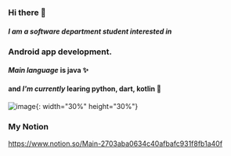 ### Hi there 👋
##### I am a software department student interested in 
### Android app development.
#### ***Main language*** is java ✨
#### and ***I'm currently*** learing python, dart, kotlin 🌱 
![image](https://user-images.githubusercontent.com/62979330/128654307-fab372d7-9b2b-4f09-8a06-ccda35cea5f4.png){: width="30%" height="30%"}
### My Notion
https://www.notion.so/Main-2703aba0634c40afbafc931f8fb1a40f
## 

<!--
**jeongminji4490/Jeongminji4490** is a ✨ _special_ ✨ repository because its `README.md` (this file) appears on your GitHub profile.

Here are some ideas to get you started:

- 🔭 I’m currently working on ...
- 🌱 I’m currently learning ...
- 👯 I’m looking to collaborate on ...
- 🤔 I’m looking for help with ...
- 💬 Ask me about ...
- 📫 How to reach me: ...
- 😄 Pronouns: ...
- ⚡ Fun fact: ...
-->
